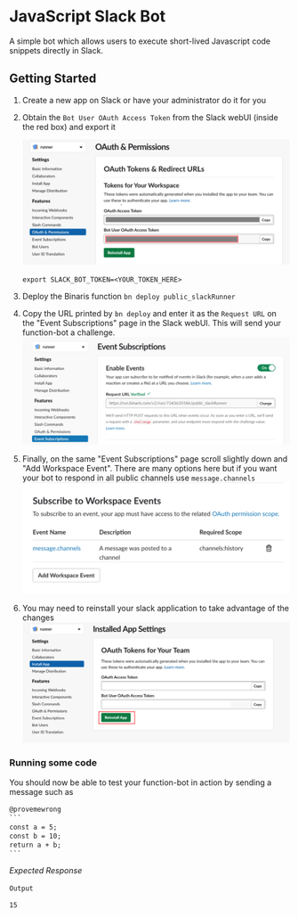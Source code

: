 # JavaScript Slack Bot

A simple bot which allows users to execute short-lived Javascript code snippets directly in Slack.

## Getting Started

1. Create a new app on Slack or have your administrator do it for you
2. Obtain the `Bot User OAuth Access Token` from the Slack webUI (inside the red box)
   and export it 
   
   ![token](https://raw.githubusercontent.com/binaris/functions-examples/feature-slack-bot/slack-code-runner-bot/assets/token.png)
   
      `export SLACK_BOT_TOKEN=<YOUR_TOKEN_HERE>`

3. Deploy the Binaris function `bn deploy public_slackRunner`
4. Copy the URL printed by `bn deploy` and enter it as the `Request URL` on the "Event Subscriptions" page in the Slack webUI. This will send your function-bot a challenge.
   ![challenge](https://raw.githubusercontent.com/binaris/functions-examples/feature-slack-bot/slack-code-runner-bot/assets/challenge.png)
5. Finally, on the same "Event Subscriptions" page scroll slightly down and "Add Workspace Event". There are many options here but if you want your bot to respond in all public channels use `message.channels`
   ![channel_reg](https://raw.githubusercontent.com/binaris/functions-examples/feature-slack-bot/slack-code-runner-bot/assets/channel_reg.png)
6. You may need to reinstall your slack application to take advantage of the changes
   ![reinstall](https://raw.githubusercontent.com/binaris/functions-examples/feature-slack-bot/slack-code-runner-bot/assets/reinstall.png)

### Running some code

You should now be able to test your function-bot in action by sending a message such as

````
@provemewrong
```
const a = 5;
const b = 10;
return a + b;
```
````

*Expected Response*

`Output`

```
15
```
